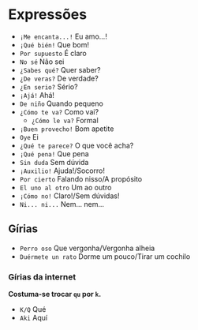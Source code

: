 # Expressões

-   `¡Me encanta...!` Eu amo...!
-   `¡Qué bién!` Que bom!
-   `Por supuesto` É claro
-   `No sé` Não sei
-   `¿Sabes qué?` Quer saber?
-   `¿De veras?` De verdade?
-   `¿En serio?` Sério?
-   `¡Ajá!` Ahá!
-   `De niño` Quando pequeno
-   `¿Cómo te va?` Como vai?
    -   `¿Cómo le va?` Formal
-   `¡Buen provecho!` Bom apetite
-   `Oye` Ei
-   `¿Qué te parece?` O que você acha?
-   `¡Qué pena!` Que pena
-   `Sin duda` Sem dúvida
-   `¡Auxilio!` Ajuda!/Socorro!
-   `Por cierto` Falando nisso/A propósito
-   `El uno al otro` Um ao outro
-   `¡Cómo no!` Claro!/Sem dúvidas!
-   `Ni... ni...` Nem... nem...

## Gírias

-   `Perro oso` Que vergonha/Vergonha alheia
-   `Duérmete un rato` Dorme um pouco/Tirar um cochilo

### Gírias da internet

**Costuma-se trocar `qu` por `k`.**

-   `K/Q` Qué
-   `Aki` Aquí
